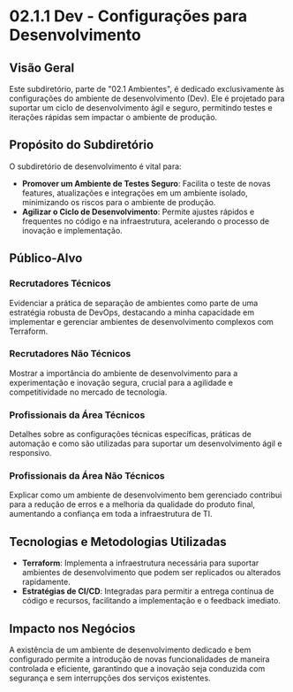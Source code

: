 # 02.1.1 Dev - Configurações para Desenvolvimento

## Visão Geral

Este subdiretório, parte de "02.1 Ambientes", é dedicado exclusivamente às configurações do ambiente de desenvolvimento (Dev). Ele é projetado para suportar um ciclo de desenvolvimento ágil e seguro, permitindo testes e iterações rápidas sem impactar o ambiente de produção.

## Propósito do Subdiretório

O subdiretório de desenvolvimento é vital para:
- **Promover um Ambiente de Testes Seguro**: Facilita o teste de novas features, atualizações e integrações em um ambiente isolado, minimizando os riscos para o ambiente de produção.
- **Agilizar o Ciclo de Desenvolvimento**: Permite ajustes rápidos e frequentes no código e na infraestrutura, acelerando o processo de inovação e implementação.

## Público-Alvo

### Recrutadores Técnicos
Evidenciar a prática de separação de ambientes como parte de uma estratégia robusta de DevOps, destacando a minha capacidade em implementar e gerenciar ambientes de desenvolvimento complexos com Terraform.

### Recrutadores Não Técnicos
Mostrar a importância do ambiente de desenvolvimento para a experimentação e inovação segura, crucial para a agilidade e competitividade no mercado de tecnologia.

### Profissionais da Área Técnicos
Detalhes sobre as configurações técnicas específicas, práticas de automação e como são utilizadas para suportar um desenvolvimento ágil e responsivo.

### Profissionais da Área Não Técnicos
Explicar como um ambiente de desenvolvimento bem gerenciado contribui para a redução de erros e a melhoria da qualidade do produto final, aumentando a confiança em toda a infraestrutura de TI.

## Tecnologias e Metodologias Utilizadas

- **Terraform**: Implementa a infraestrutura necessária para suportar ambientes de desenvolvimento que podem ser replicados ou alterados rapidamente.
- **Estratégias de CI/CD**: Integradas para permitir a entrega contínua de código e recursos, facilitando a implementação e o feedback imediato.

## Impacto nos Negócios

A existência de um ambiente de desenvolvimento dedicado e bem configurado permite a introdução de novas funcionalidades de maneira controlada e eficiente, garantindo que a inovação seja conduzida com segurança e sem interrupções dos serviços existentes.
